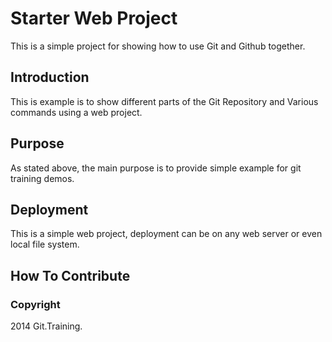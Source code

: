 # Starter Web Project

This is a simple project for showing how to use Git and Github together.

## Introduction

This is example is to show different parts of the Git Repository and Various commands using a web project.

## Purpose

As stated above, the main purpose is to provide simple example for git training demos.

## Deployment

This is a simple web project, deployment can be on any web server or even local file system.

## How To Contribute

### Copyright
2014 Git.Training.